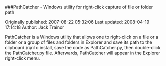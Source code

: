 ###PathCatcher - Windows utility for right-click capture of file or folder path

Originally published: 2007-08-22 05:32:06
Last updated: 2008-04-19 17:14:18
Author: Jack Trainor

PathCatcher is a Windows utility that allows one to right-click on a file or a folder or a group of files and folders in Explorer and save its path to the clipboard.\n\nTo install, save the code as PathCatcher.py, then double-click the PathCatcher.py file. Afterwards, PathCatcher will appear in the Explorer right-click menu.